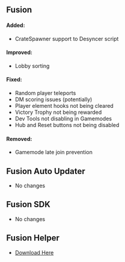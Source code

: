 ## **Fusion**
#### Added:
- CrateSpawner support to Desyncer script
#### Improved:
- Lobby sorting
#### Fixed:
- Random player teleports
- DM scoring issues (potentially)
- Player element hooks not being cleared
- Victory Trophy not being rewarded
- Dev Tools not disabling in Gamemodes
- Hub and Reset buttons not being disabled
#### Removed:
- Gamemode late join prevention

## **Fusion Auto Updater**
- No changes

## **Fusion SDK**
- No changes

## **Fusion Helper**
- [Download Here](https://github.com/Lakatrazz/Fusion-Helper/releases/latest)
